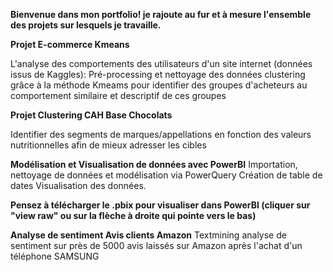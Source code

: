 **Bienvenue dans mon portfolio! je rajoute au fur et à mesure l'ensemble des projets sur lesquels je travaille.**

**Projet E-commerce Kmeans**

L'analyse des comportements des utilisateurs d'un site internet (données issus de Kaggles):
Pré-processing et nettoyage des données
clustering grâce à la méthode Kmeams pour identifier des groupes d'acheteurs au comportement similaire
 et descriptif de ces groupes

 **Projet Clustering CAH Base Chocolats**

Identifier des segments de marques/appellations en fonction des valeurs nutritionnelles afin de mieux adresser les cibles

**Modélisation et Visualisation de données avec PowerBI**
Importation, nettoyage de données et modélisation via PowerQuery Création de table de dates Visualisation des données. 

**Pensez à télécharger le .pbix pour visualiser dans PowerBI (cliquer sur "view raw" ou sur la flèche à droite qui pointe vers le bas)**


**Analyse de sentiment Avis clients Amazon**
Textmining analyse de sentiment sur près de 5000 avis laissés sur Amazon après l'achat d'un téléphone SAMSUNG
